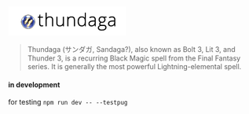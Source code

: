 ![](thundaga-logo.png)
> Thundaga (サンダガ, Sandaga?), also known as Bolt 3, Lit 3, and Thunder 3, is a recurring Black Magic spell from the Final Fantasy series. It is generally the most powerful Lightning-elemental spell.
>


#### in development
for testing `npm run dev -- --testpug`
